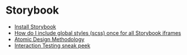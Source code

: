 # Storybook

- [Install Storybook](https://storybook.js.org/docs/react/get-started/install)
- [How do I include global styles (scss) once for all Storybook iframes](https://github.com/storybookjs/storybook/issues/6364)
- [Atomic Design Methodology](https://atomicdesign.bradfrost.com/chapter-2/)
- [Interaction Testing sneak peek](https://storybook.js.org/blog/interaction-testing-sneak-peek/)
